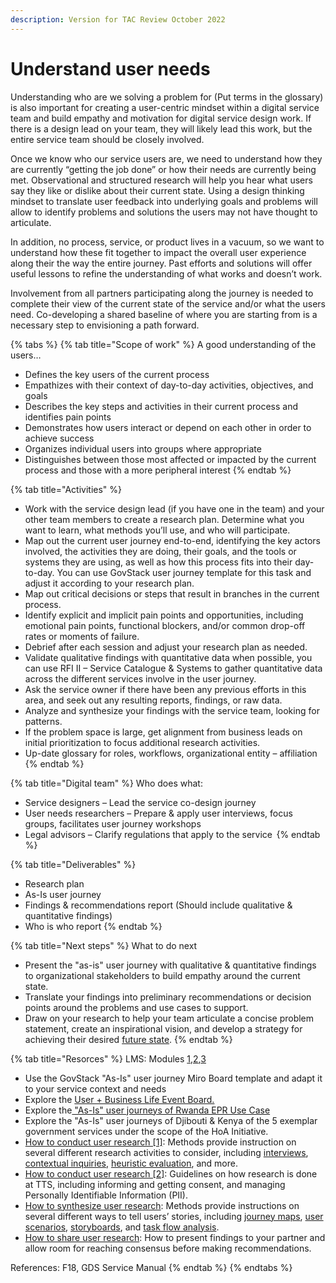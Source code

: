 ```yaml
---
description: Version for TAC Review October 2022
---
```


# Understand user needs

Understanding who are we solving a problem for (Put terms in the glossary) is also important for creating a user-centric mindset within a digital service team  and build empathy and motivation for digital service design work. If there is a design lead on your team, they will likely lead this work, but the entire service team should be closely involved.&#x20;

Once we know who our service users are, we need to understand how they are currently “getting the job done” or how their needs are currently being met. Observational and structured research will help you hear what users say they like or dislike about their current state. Using a design thinking mindset to translate user feedback into underlying goals and problems will allow to identify problems and solutions the users may not have thought to articulate.&#x20;

In addition, no process, service, or product lives in a vacuum, so we want to understand how these fit together to impact the overall user experience along their  the way the entire journey. Past efforts and solutions will offer useful lessons to refine the understanding of what works and doesn’t work.&#x20;

Involvement from all partners participating along the journey is needed to complete their view of the current state of the service and/or what the users need.  Co-developing a shared baseline of where you are starting from is a necessary step to envisioning a path forward.&#x20;

{% tabs %}
{% tab title="Scope of work" %}
A good understanding of the users…

* Defines the key users of the current process&#x20;
* Empathizes with their context of day-to-day activities, objectives, and goals&#x20;
* Describes the key steps and activities in their current process and identifies pain points&#x20;
* Demonstrates how users interact or depend on each other in order to achieve success&#x20;
* Organizes individual users into groups where appropriate&#x20;
* Distinguishes between those most affected or impacted by the current process and those with a more peripheral interest
{% endtab %}

{% tab title="Activities" %}
* Work with the service design lead (if you have one in the team) and your other team members to create a research plan. Determine what you want to learn, what methods you’ll use, and who will participate.&#x20;
* Map out the current user journey end-to-end, identifying the key actors involved, the activities they are doing, their goals, and the tools or systems they are using, as well as how this process fits into their day-to-day. You can use GovStack user journey template for this task and adjust it according to your research plan. &#x20;
* Map out critical decisions or steps that result in branches in the current process.&#x20;
* Identify explicit and implicit pain points and opportunities, including emotional pain points, functional blockers, and/or common drop-off rates or moments of failure.&#x20;
* Debrief after each session and adjust your research plan as needed.&#x20;
* Validate qualitative findings with quantitative data when possible, you can use RFI II – Service Catalogue & Systems to gather quantitative data across the different services involve in the user journey. &#x20;
* Ask the service owner if there have been any previous efforts in this area, and seek out any resulting reports, findings, or raw data.&#x20;
* Analyze and synthesize your findings with the service team, looking for patterns.&#x20;
* If the problem space is large, get alignment from business leads on initial prioritization to focus additional research activities.&#x20;
* Up-date glossary for roles, workflows, organizational entity – affiliation&#x20;
{% endtab %}

{% tab title="Digital team" %}
Who does what:

* Service designers – Lead the service co-design journey&#x20;
* User needs researchers – Prepare & apply user interviews, focus groups, facilitates user journey workshops &#x20;
* Legal advisors – Clarify regulations that apply to the service &#x20;
{% endtab %}

{% tab title="Deliverables" %}
* Research plan &#x20;
* As-Is user journey &#x20;
* Findings & recommendations report (Should include qualitative & quantitative findings) &#x20;
* Who is who report &#x20;
{% endtab %}

{% tab title="Next steps" %}
What to do next&#x20;

* Present the "as-is" user journey with qualitative & quantitative findings to organizational stakeholders to build empathy around the current state.&#x20;
* Translate your findings into preliminary recommendations or decision points around the problems and use cases to support.&#x20;
* Draw on your research to help your team articulate a concise problem statement, create an inspirational vision, and develop a strategy for achieving their desired [future state](https://product-guide.18f.gov/define/).&#x20;
{% endtab %}

{% tab title="Resorces" %}
LMS: Modules [1](../learning-and-exchange/govstack-learning-management-system/#awareness-building-and-expression-of-interest),[2](../learning-and-exchange/govstack-learning-management-system/#agreement-of-cooperation),[3](../learning-and-exchange/govstack-learning-management-system/#govstack-internal-kick-off) &#x20;

* Use the GovStack "As-Is" user journey Miro Board template and adapt it to your service context and needs &#x20;
* Explore the [User + Business Life Event Board.](https://miro.com/app/board/uXjVOiQif00=/?share\_link\_id=574341797123)
* Explore the[ "As-Is" user journeys of Rwanda EPR Use Case ](https://miro.com/app/board/uXjVPJNVyjg=/?share\_link\_id=546357928944)
* Explore the  "As-Is" user journeys of Djibouti & Kenya of the 5 exemplar government services under the scope of the HoA Initiative.&#x20;
* [How to conduct user research \[1\]](https://methods.18f.gov/interview-checklist/): Methods provide instruction on several different research activities to consider, including [interviews](https://methods.18f.gov/stakeholder-and-user-interviews), [contextual inquiries](https://methods.18f.gov/contextual-inquiry), [heuristic evaluation](https://methods.18f.gov/heuristic-evaluation), and more.&#x20;
* [How to conduct user research \[2\]](https://handbook.tts.gsa.gov/research-guidelines/): Guidelines on how research is done at TTS, including informing and getting consent, and managing Personally Identifiable Information (PII).&#x20;
* [How to synthesize user research](https://methods.18f.gov/): Methods provide instructions on several different ways to tell users’ stories, including [journey maps](https://methods.18f.gov/journey-mapping), [user scenarios](https://methods.18f.gov/user-scenarios), [storyboards](https://methods.18f.gov/storyboarding), and [task flow analysis](https://methods.18f.gov/decide/task-flow-analysis/).&#x20;
* [How to share user research](https://18f.gsa.gov/2018/02/06/getting-partners-on-board-with-research-findings/): How to present findings to your partner and allow room for reaching consensus before making recommendations.&#x20;

References: F18, GDS Service Manual &#x20;
{% endtab %}
{% endtabs %}


